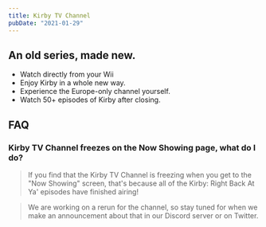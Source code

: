 ```yaml
---
title: Kirby TV Channel
pubDate: "2021-01-29"
---
```

## An old series, made new.
- Watch directly from your Wii
- Enjoy Kirby in a whole new way.
- Experience the Europe-only channel yourself.
- Watch 50+ episodes of Kirby after closing.

## FAQ
### Kirby TV Channel freezes on the Now Showing page, what do I do?
> If you find that the Kirby TV Channel is freezing when you get to the "Now Showing" screen, that's because all of the Kirby: Right Back At Ya' episodes have finished airing!

> We are working on a rerun for the channel, so stay tuned for when we make an announcement about that in our Discord server or on Twitter.


